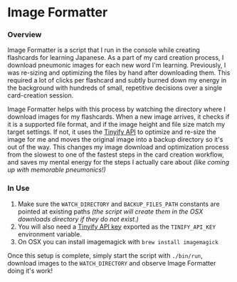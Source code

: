 # Image Formatter

### Overview
Image Formatter is a script that I run in the console while creating flashcards for learning Japanese. As a part of my card creation process, I download pneumonic images for each new word I'm learning. Previously, I was re-sizing and optimizing the files by hand after downloading them. This required a lot of clicks per flashcard and subtly burned down my energy in the background with hundreds of small, repetitive decisions over a single card-creation session.

Image Formatter helps with this process by watching the directory where I download images for my flashcards. When a new image arrives, it checks if it is a supported file format, and if the image height and file size match my target settings. If not, it uses the [Tinyify API](https://tinypng.com/developers) to optimize and re-size the image for me and moves the original image into a backup directory so it's out of the way. This changes my image download and optimization process from the slowest to one of the fastest steps in the card creation workflow, and saves my mental energy for the steps I actually care about _(like coming up with memorable pneumonics!)_

### In Use
1. Make sure the `WATCH_DIRECTORY` and `BACKUP_FILES_PATH` constants are pointed at existing paths _(the script will create them in the OSX downloads directory if they do not exist.)_ 
2. You will also need a [Tinyify API key](https://tinypng.com/developers) exported as the `TINIFY_API_KEY` environment variable. 
3. On OSX you can install imagemagick with `brew install imagemagick`

Once this setup is complete, simply start the script with `./bin/run`, download images to the `WATCH_DIRECTORY` and observe Image Formatter doing it's work!
